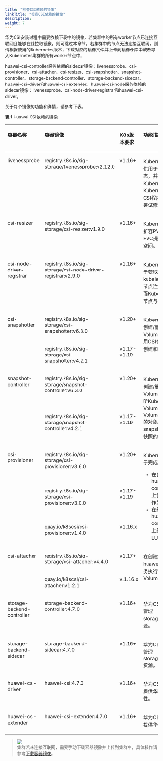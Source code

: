 ```yaml
---
title: "检查CSI依赖的镜像"
linkTitle: "检查CSI依赖的镜像"
description: 
weight: 7
---
```


华为CSI安装过程中需要依赖下表中的镜像，若集群中的所有worker节点已连接互联网且能够在线拉取镜像，则可跳过本章节。若集群中的节点无法连接互联网，则请根据使用的Kubernetes版本，下载对应的镜像文件并上传到镜像仓库中或者导入Kubernetes集群的所有worker节点中。

huawei-csi-controller服务依赖的sidecar镜像：livenessprobe、csi-provisioner、csi-attacher、csi-resizer、csi-snapshotter、snapshot-controller、storage-backend-controller、storage-backend-sidecar、huawei-csi-driver和huawei-csi-extender。huawei-csi-node服务依赖的sidecar镜像：livenessprobe、csi-node-driver-registrar和huawei-csi-driver。

关于每个镜像的功能和详情，请参考下表。

**表 1**  Huawei CSI依赖的镜像

<a name="table1554616217465"></a>
<table><thead align="left"><tr id="row5547102174612"><th class="cellrowborder" valign="top" width="14.87%" id="mcps1.2.5.1.1"><p id="zh-cn_topic_0214996140_p166064474810"><a name="zh-cn_topic_0214996140_p166064474810"></a><a name="zh-cn_topic_0214996140_p166064474810"></a>容器名称</p>
</th>
<th class="cellrowborder" valign="top" width="30.73%" id="mcps1.2.5.1.2"><p id="zh-cn_topic_0214996140_p26601644124817"><a name="zh-cn_topic_0214996140_p26601644124817"></a><a name="zh-cn_topic_0214996140_p26601644124817"></a>容器镜像</p>
</th>
<th class="cellrowborder" valign="top" width="9.58%" id="mcps1.2.5.1.3"><p id="p19298315112219"><a name="p19298315112219"></a><a name="p19298315112219"></a>K8s版本要求</p>
</th>
<th class="cellrowborder" valign="top" width="44.82%" id="mcps1.2.5.1.4"><p id="zh-cn_topic_0214996140_p26601744104814"><a name="zh-cn_topic_0214996140_p26601744104814"></a><a name="zh-cn_topic_0214996140_p26601744104814"></a>功能描述</p>
</th>
</tr>
</thead>
<tbody><tr id="row9547192114619"><td class="cellrowborder" valign="top" width="14.87%" headers="mcps1.2.5.1.1 "><p id="zh-cn_topic_0214996140_p86601044154812"><a name="zh-cn_topic_0214996140_p86601044154812"></a><a name="zh-cn_topic_0214996140_p86601044154812"></a>livenessprobe</p>
</td>
<td class="cellrowborder" valign="top" width="30.73%" headers="mcps1.2.5.1.2 "><p id="zh-cn_topic_0214996140_p166034494817"><a name="zh-cn_topic_0214996140_p166034494817"></a><a name="zh-cn_topic_0214996140_p166034494817"></a><span id="text11297103912718"><a name="text11297103912718"></a><a name="text11297103912718"></a>registry.k8s.io/sig-storage/livenessprobe:v2.12.0</span></p>
</td>
<td class="cellrowborder" valign="top" width="9.58%" headers="mcps1.2.5.1.3 "><p id="p16298171552216"><a name="p16298171552216"></a><a name="p16298171552216"></a>v1.16+</p>
</td>
<td class="cellrowborder" valign="top" width="44.82%" headers="mcps1.2.5.1.4 "><p id="zh-cn_topic_0214996140_p156604448485"><a name="zh-cn_topic_0214996140_p156604448485"></a><a name="zh-cn_topic_0214996140_p156604448485"></a>Kubernetes社区提供，提供用于监控CSI的健康状态，并上报给Kubernetes，使Kubernetes能够自动检测CSI程序的问题并重启Pod尝试修改该问题。</p>
</td>
</tr>
<tr id="row3136101118366"><td class="cellrowborder" valign="top" width="14.87%" headers="mcps1.2.5.1.1 "><p id="zh-cn_topic_0214996140_p11661204454815"><a name="zh-cn_topic_0214996140_p11661204454815"></a><a name="zh-cn_topic_0214996140_p11661204454815"></a>csi-resizer</p>
</td>
<td class="cellrowborder" valign="top" width="30.73%" headers="mcps1.2.5.1.2 "><p id="zh-cn_topic_0214996140_p18661134413484"><a name="zh-cn_topic_0214996140_p18661134413484"></a><a name="zh-cn_topic_0214996140_p18661134413484"></a><span id="text851664711713"><a name="text851664711713"></a><a name="text851664711713"></a>registry.k8s.io/sig-storage/csi-resizer:v1.9.0</span></p>
</td>
<td class="cellrowborder" valign="top" width="9.58%" headers="mcps1.2.5.1.3 "><p id="p1829841520229"><a name="p1829841520229"></a><a name="p1829841520229"></a>v1.16+</p>
</td>
<td class="cellrowborder" valign="top" width="44.82%" headers="mcps1.2.5.1.4 "><p id="zh-cn_topic_0214996140_p56611544104819"><a name="zh-cn_topic_0214996140_p56611544104819"></a><a name="zh-cn_topic_0214996140_p56611544104819"></a>Kubernetes社区提供，在扩容PVC时，调用CSI给PVC提供更多的存储容量空间。</p>
</td>
</tr>
<tr id="row020073517369"><td class="cellrowborder" valign="top" width="14.87%" headers="mcps1.2.5.1.1 "><p id="zh-cn_topic_0214996140_p866114415480"><a name="zh-cn_topic_0214996140_p866114415480"></a><a name="zh-cn_topic_0214996140_p866114415480"></a>csi-node-driver-registrar</p>
</td>
<td class="cellrowborder" valign="top" width="30.73%" headers="mcps1.2.5.1.2 "><p id="zh-cn_topic_0214996140_p1866215446487"><a name="zh-cn_topic_0214996140_p1866215446487"></a><a name="zh-cn_topic_0214996140_p1866215446487"></a><span id="text16401105212719"><a name="text16401105212719"></a><a name="text16401105212719"></a>registry.k8s.io/sig-storage/csi-node-driver-registrar:v2.9.0</span></p>
</td>
<td class="cellrowborder" valign="top" width="9.58%" headers="mcps1.2.5.1.3 "><p id="p4298121582211"><a name="p4298121582211"></a><a name="p4298121582211"></a>v1.16+</p>
</td>
<td class="cellrowborder" valign="top" width="44.82%" headers="mcps1.2.5.1.4 "><p id="zh-cn_topic_0214996140_p17663104412482"><a name="zh-cn_topic_0214996140_p17663104412482"></a><a name="zh-cn_topic_0214996140_p17663104412482"></a>Kubernetes社区提供，用于获取CSI信息，并通过kubelet的插件注册机制将节点注册到kubelet中，从而Kubernetes能够感知该节点与华为存储的对接。</p>
</td>
</tr>
<tr id="row324775233618"><td class="cellrowborder" rowspan="2" valign="top" width="14.87%" headers="mcps1.2.5.1.1 "><p id="zh-cn_topic_0214996140_p766184474818"><a name="zh-cn_topic_0214996140_p766184474818"></a><a name="zh-cn_topic_0214996140_p766184474818"></a>csi-snapshotter</p>
</td>
<td class="cellrowborder" valign="top" width="30.73%" headers="mcps1.2.5.1.2 "><p id="p18449610144812"><a name="p18449610144812"></a><a name="p18449610144812"></a><span id="text98761101187"><a name="text98761101187"></a><a name="text98761101187"></a>registry.k8s.io/sig-storage/csi-snapshotter:v6.3.0</span></p>
</td>
<td class="cellrowborder" valign="top" width="9.58%" headers="mcps1.2.5.1.3 "><p id="p62984158224"><a name="p62984158224"></a><a name="p62984158224"></a>v1.20+</p>
</td>
<td class="cellrowborder" rowspan="2" valign="top" width="44.82%" headers="mcps1.2.5.1.4 "><p id="zh-cn_topic_0214996140_p1661644164820"><a name="zh-cn_topic_0214996140_p1661644164820"></a><a name="zh-cn_topic_0214996140_p1661644164820"></a>Kubernetes社区提供，在创建/删除VolumeSnapshot时，调用CSI在存储侧完成快照的创建和删除。</p>
</td>
</tr>
<tr id="row1854381033716"><td class="cellrowborder" valign="top" headers="mcps1.2.5.1.1 "><p id="p202545710478"><a name="p202545710478"></a><a name="p202545710478"></a>registry.k8s.io/sig-storage/csi-snapshotter:v4.2.1</p>
</td>
<td class="cellrowborder" valign="top" headers="mcps1.2.5.1.2 "><p id="p1625145716473"><a name="p1625145716473"></a><a name="p1625145716473"></a>v1.17-v1.19</p>
</td>
</tr>
<tr id="row7643145710372"><td class="cellrowborder" rowspan="2" valign="top" width="14.87%" headers="mcps1.2.5.1.1 "><p id="zh-cn_topic_0214996140_p12661144444812"><a name="zh-cn_topic_0214996140_p12661144444812"></a><a name="zh-cn_topic_0214996140_p12661144444812"></a>snapshot-controller</p>
<p id="p82014388380"><a name="p82014388380"></a><a name="p82014388380"></a></p>
</td>
<td class="cellrowborder" valign="top" width="30.73%" headers="mcps1.2.5.1.2 "><p id="p12512182574812"><a name="p12512182574812"></a><a name="p12512182574812"></a><span id="text476319710811"><a name="text476319710811"></a><a name="text476319710811"></a>registry.k8s.io/sig-storage/snapshot-controller:v6.3.0</span></p>
</td>
<td class="cellrowborder" valign="top" width="9.58%" headers="mcps1.2.5.1.3 "><p id="p102011338113814"><a name="p102011338113814"></a><a name="p102011338113814"></a>v1.20+</p>
</td>
<td class="cellrowborder" rowspan="2" valign="top" width="44.82%" headers="mcps1.2.5.1.4 "><p id="zh-cn_topic_0214996140_p1066120440485"><a name="zh-cn_topic_0214996140_p1066120440485"></a><a name="zh-cn_topic_0214996140_p1066120440485"></a>Kubernetes社区提供，在创建/删除VolumeSnapshot时，监听Kubernetes API中关于VolumeSnapshot和VolumeSnapshotContent的对象，并触发csi-snapshotter在存储上完成快照的创建。</p>
</td>
</tr>
<tr id="row192011038193813"><td class="cellrowborder" valign="top" headers="mcps1.2.5.1.1 "><p id="p1196613398484"><a name="p1196613398484"></a><a name="p1196613398484"></a>registry.k8s.io/sig-storage/snapshot-controller:v4.2.1</p>
</td>
<td class="cellrowborder" valign="top" headers="mcps1.2.5.1.2 "><p id="p109662395488"><a name="p109662395488"></a><a name="p109662395488"></a>v1.17-v1.19</p>
</td>
</tr>
<tr id="row175917813402"><td class="cellrowborder" rowspan="3" valign="top" width="14.87%" headers="mcps1.2.5.1.1 "><p id="p97594894014"><a name="p97594894014"></a><a name="p97594894014"></a>csi-provisioner</p>
<p id="p18457125104116"><a name="p18457125104116"></a><a name="p18457125104116"></a></p>
</td>
<td class="cellrowborder" valign="top" width="30.73%" headers="mcps1.2.5.1.2 "><p id="p127598810403"><a name="p127598810403"></a><a name="p127598810403"></a><span id="text0989151113816"><a name="text0989151113816"></a><a name="text0989151113816"></a>registry.k8s.io/sig-storage/csi-provisioner:v3.6.0</span></p>
</td>
<td class="cellrowborder" valign="top" width="9.58%" headers="mcps1.2.5.1.3 "><p id="p1675913824011"><a name="p1675913824011"></a><a name="p1675913824011"></a>v1.20+</p>
</td>
<td class="cellrowborder" rowspan="3" valign="top" width="44.82%" headers="mcps1.2.5.1.4 "><p id="p1375911811407"><a name="p1375911811407"></a><a name="p1375911811407"></a>Kubernetes社区提供，用于完成PVC创建/删除。</p>
<a name="zh-cn_topic_0214996140_ul966013445485"></a><a name="zh-cn_topic_0214996140_ul966013445485"></a><ul id="zh-cn_topic_0214996140_ul966013445485"><li>在创建PVC时，调用huawei-csi-controller服务在存储上创建LUN/文件系统作为PV。</li><li>在删除PVC时，调用huawei-csi-controller服务在存储上删除该PV对应的LUN/文件系统。</li></ul>
</td>
</tr>
<tr id="row13547021134610"><td class="cellrowborder" valign="top" headers="mcps1.2.5.1.1 "><p id="zh-cn_topic_0214996140_p866017444487"><a name="zh-cn_topic_0214996140_p866017444487"></a><a name="zh-cn_topic_0214996140_p866017444487"></a>registry.k8s.io/sig-storage/csi-provisioner:v3.0.0</p>
</td>
<td class="cellrowborder" valign="top" headers="mcps1.2.5.1.2 "><p id="p3298815142213"><a name="p3298815142213"></a><a name="p3298815142213"></a>v1.17-v1.19</p>
</td>
</tr>
<tr id="row1745712516419"><td class="cellrowborder" valign="top" headers="mcps1.2.5.1.1 "><p id="p845762517411"><a name="p845762517411"></a><a name="p845762517411"></a>quay.io/k8scsi/csi-provisioner:v1.4.0</p>
</td>
<td class="cellrowborder" valign="top" headers="mcps1.2.5.1.2 "><p id="p8457112515416"><a name="p8457112515416"></a><a name="p8457112515416"></a>v1.16.x</p>
</td>
</tr>
<tr id="row13547122114466"><td class="cellrowborder" rowspan="2" valign="top" width="14.87%" headers="mcps1.2.5.1.1 "><p id="zh-cn_topic_0214996140_p76611044114813"><a name="zh-cn_topic_0214996140_p76611044114813"></a><a name="zh-cn_topic_0214996140_p76611044114813"></a>csi-attacher</p>
<p id="p19287224398"><a name="p19287224398"></a><a name="p19287224398"></a></p>
</td>
<td class="cellrowborder" valign="top" width="30.73%" headers="mcps1.2.5.1.2 "><p id="p10146135017914"><a name="p10146135017914"></a><a name="p10146135017914"></a><span id="text101571318583"><a name="text101571318583"></a><a name="text101571318583"></a>registry.k8s.io/sig-storage/csi-attacher:v4.4.0</span></p>
</td>
<td class="cellrowborder" valign="top" width="9.58%" headers="mcps1.2.5.1.3 "><p id="p829851592214"><a name="p829851592214"></a><a name="p829851592214"></a>v1.17+</p>
</td>
<td class="cellrowborder" rowspan="2" valign="top" width="44.82%" headers="mcps1.2.5.1.4 "><p id="zh-cn_topic_0214996140_p20661184444810"><a name="zh-cn_topic_0214996140_p20661184444810"></a><a name="zh-cn_topic_0214996140_p20661184444810"></a>在创建/删除Pod时，调用huawei-csi-controller服务执行Publish/Unpublish Volume操作。</p>
<p id="p1928716214391"><a name="p1928716214391"></a><a name="p1928716214391"></a></p>
</td>
</tr>
<tr id="row32879215395"><td class="cellrowborder" valign="top" headers="mcps1.2.5.1.1 "><p id="p1328711216396"><a name="p1328711216396"></a><a name="p1328711216396"></a>quay.io/k8scsi/csi-attacher:v1.2.1</p>
</td>
<td class="cellrowborder" valign="top" headers="mcps1.2.5.1.2 "><p id="p528782173916"><a name="p528782173916"></a><a name="p528782173916"></a>v.1.16.x</p>
</td>
</tr>
<tr id="row17451125324615"><td class="cellrowborder" valign="top" width="14.87%" headers="mcps1.2.5.1.1 "><p id="p845185320464"><a name="p845185320464"></a><a name="p845185320464"></a>storage-backend-controller</p>
</td>
<td class="cellrowborder" valign="top" width="30.73%" headers="mcps1.2.5.1.2 "><p id="p2045111538468"><a name="p2045111538468"></a><a name="p2045111538468"></a>storage-backend-controller:<span id="ph97067019519"><a name="ph97067019519"></a><a name="ph97067019519"></a>4.7.0</span></p>
</td>
<td class="cellrowborder" valign="top" width="9.58%" headers="mcps1.2.5.1.3 "><p id="p10451353174612"><a name="p10451353174612"></a><a name="p10451353174612"></a>v1.16+</p>
</td>
<td class="cellrowborder" valign="top" width="44.82%" headers="mcps1.2.5.1.4 "><p id="p1945112532465"><a name="p1945112532465"></a><a name="p1945112532465"></a>华为CSI软件包提供、用于管理storageBackendClaim资源。</p>
</td>
</tr>
<tr id="row93065617462"><td class="cellrowborder" valign="top" width="14.87%" headers="mcps1.2.5.1.1 "><p id="p183045684613"><a name="p183045684613"></a><a name="p183045684613"></a>storage-backend-sidecar</p>
</td>
<td class="cellrowborder" valign="top" width="30.73%" headers="mcps1.2.5.1.2 "><p id="p193075611465"><a name="p193075611465"></a><a name="p193075611465"></a>storage-backend-sidecar:<span id="ph391581875114"><a name="ph391581875114"></a><a name="ph391581875114"></a>4.7.0</span></p>
</td>
<td class="cellrowborder" valign="top" width="9.58%" headers="mcps1.2.5.1.3 "><p id="p133011564464"><a name="p133011564464"></a><a name="p133011564464"></a>v1.16+</p>
</td>
<td class="cellrowborder" valign="top" width="44.82%" headers="mcps1.2.5.1.4 "><p id="p103065654616"><a name="p103065654616"></a><a name="p103065654616"></a>华为CSI软件包提供、用于管理storageBackendContent资源。</p>
</td>
</tr>
<tr id="row14278140184816"><td class="cellrowborder" valign="top" width="14.87%" headers="mcps1.2.5.1.1 "><p id="p62781704483"><a name="p62781704483"></a><a name="p62781704483"></a>huawei-csi-driver</p>
</td>
<td class="cellrowborder" valign="top" width="30.73%" headers="mcps1.2.5.1.2 "><p id="p152781708484"><a name="p152781708484"></a><a name="p152781708484"></a>huawei-csi:<span id="ph46871220155110"><a name="ph46871220155110"></a><a name="ph46871220155110"></a>4.7.0</span></p>
</td>
<td class="cellrowborder" valign="top" width="9.58%" headers="mcps1.2.5.1.3 "><p id="p2278704483"><a name="p2278704483"></a><a name="p2278704483"></a>v1.16+</p>
</td>
<td class="cellrowborder" valign="top" width="44.82%" headers="mcps1.2.5.1.4 "><p id="p42782008484"><a name="p42782008484"></a><a name="p42782008484"></a>华为CSI软件包提供、用于提供华为CSI支持的所有特性。</p>
</td>
</tr>
<tr id="row17271523123216"><td class="cellrowborder" valign="top" width="14.87%" headers="mcps1.2.5.1.1 "><p id="p10728202303212"><a name="p10728202303212"></a><a name="p10728202303212"></a>huawei-csi-extender</p>
</td>
<td class="cellrowborder" valign="top" width="30.73%" headers="mcps1.2.5.1.2 "><p id="p6728112311324"><a name="p6728112311324"></a><a name="p6728112311324"></a>huawei-csi-extender:<span id="ph527132313515"><a name="ph527132313515"></a><a name="ph527132313515"></a>4.7.0</span></p>
</td>
<td class="cellrowborder" valign="top" width="9.58%" headers="mcps1.2.5.1.3 "><p id="p1072862312323"><a name="p1072862312323"></a><a name="p1072862312323"></a>v1.16+</p>
</td>
<td class="cellrowborder" valign="top" width="44.82%" headers="mcps1.2.5.1.4 "><p id="p197281123143210"><a name="p197281123143210"></a><a name="p197281123143210"></a>华为CSI软件包提供、用于提供华为CSI的扩展特性。</p>
</td>
</tr>
</tbody>
</table>

>![](/css-docs/public_sys-resources/zh-cn/icon-note.gif)  
>集群若未连接互联网，需要手动下载容器镜像并上传到集群中，具体操作请参考[下载容器镜像](/docs/common-operations/downloading-a-container-image)。

